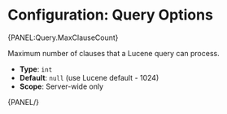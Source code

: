 # Configuration: Query Options

{PANEL:Query.MaxClauseCount}

Maximum number of clauses that a Lucene query can process.

- **Type**: `int`
- **Default**: `null` (use Lucene default - 1024)
- **Scope**: Server-wide only

{PANEL/}

